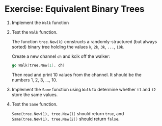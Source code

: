 # Exercise: Equivalent Binary Trees

1. Implement the `Walk` function
2. Test the `Walk` function.

   The function `tree.New(k)` constructs a randomly-structured (but always sorted) binary tree holding the values `k`, `2k`, `3k`, `...`, `10k`.

   Create a new channel `ch` and kcik off the walker:

   ```go
   go Walk(tree.New(1), ch)
   ```

   Then read and print 10 values from the channel. It should be the numbers 1, 2, 3, ..., 10.

3. Implement the `Same` function using `Walk` to determine whether `t1` and `t2` store the same values.

4. Test the `Same` function.

   `Same(tree.New(1), tree.New(1)` should return `true`, and `Same(tree.New(1), tree.New(2))` should return `false`.
